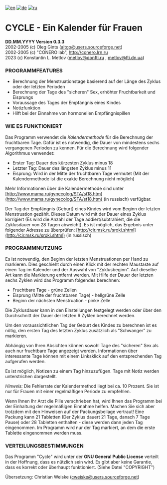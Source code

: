 [![en](https://img.shields.io/badge/lang-en-red.svg)](README.md)
[![de](https://img.shields.io/badge/lang-de-green.svg)](README.de.md)
[![ru](https://img.shields.io/badge/lang-ru-yellow.svg)](README.ru.md)

# CYCLE - Ein Kalender für Frauen

**DD.MM.YYYY Version 0.3.3**  
2002-2005 (c) Oleg Gints (altgo@users.sourceforge.net)  
2002-2005 (c) "CONERO lab", http://conero.lrn.ru  
2023 (c) Konstantin L. Metlov (metlov@donfti.ru , metlov@fti.dn.ua)  

### PROGRAMMFEATURES

*   Berechnung der Menstruationstage basierend auf der Länge des Zyklus oder der letzten Perioden
*   Berechnung der Tage des "sicheren" Sex, erhöhter Fruchtbarkeit und Eisprungs
*   Voraussage des Tages der Empfängnis eines Kindes
*   Notizfunktion
*   Hilft bei der Einnahme von hormonellen Empfängnispillen

### WIE ES FUNKTIONIERT

Das Programm verwendet die _Kalendermethode_ für die Berechnung der fruchtbaren Tage. Dafür ist es notwendig, die Dauer von mindestens sechs vergangenen Perioden zu kennen. Für die Berechnung wird folgender Algorithmus verwendet:

*   Erster Tag: Dauer des kürzesten Zyklus minus 18
*   Letzter Tag: Dauer des längsten Zyklus minus 11
*   Eisprung: Wird in der Mitte der fruchtbaren Tage vermutet (Mit der Kalendermethode ist die exakte Berechnung nicht möglich)

Mehr Informationen über die Kalendermethode sind unter [http://www.mama.ru/gynecolog/STA/st18.htm](http://www.mama.ru/gynecolog/STA/st18.htm) (in russisch) verfügbar.

Der Tag der Empfängnis (Geburt) eines Kindes wird vom Beginn der letzten Menstruation gezählt. Dieses Datum wird mit der Dauer eines Zyklus korrigiert (Es wird die Anzahl der Tage addiert/subtrahiert, die die Zyklusdauer von 28 Tagen abweicht). Es ist möglich, das Ergebnis unter folgender Adresse zu überprüfen: [http://cir.msk.ru/sroki.shtml](http://cir.msk.ru/sroki.shtml) (in russisch)

### PROGRAMMNUTZUNG

Es ist notwendig, den Beginn der letzten Menstruationen per Hand zu markieren. Dies geschieht durch einen Klick mit der rechten Maustaste auf einen Tag im Kalender und der Auswahl von "Zyklusbeginn". Auf dieselbe Art kann die Markierung entfernt werden. Mit Hilfe der Dauer der letzten sechs Zyklen wird das Programm folgendes berechnen:

*   Fruchtbare Tage - grüne Zellen
*   Eisprung (Mitte der fruchtbaren Tage) - hellgrüne Zelle
*   Beginn der nächsten Menstruation - pinke Zelle

Die Zyklusdauer kann in den Einstellungen festgelegt werden oder über den Durchschnitt der Dauer der letzten 6 Zyklen berechnet werden.

Um den voraussichtlichen Tag der Geburt des Kindes zu berechnen ist es nötig, den ersten Tag des letzten Zyklus zusätzlich als "Schwanger" zu markieren.

Abhängig von Ihren Absichten können sowohl Tage des "sicheren" Sex als auch nur fruchtbare Tage angezeigt werden. Informationen über interessante Tage können mit einem Linksklick auf den entsprechenden Tag aufgerufen werden.

Es ist möglich, Notizen zu einem Tag hinzuzufügen. Tage mit Notiz werden unterstrichen dargestellt.

_Hinweis:_ Die Fehlerrate der Kalendermethod liegt bei ca. 10 Prozent. Sie ist nur für Frauen mit einer regelmäßigen Periode zu empfehlen.

Wenn Ihnen Ihr Arzt die Pille verschrieben hat, wird Ihnen das Programm bei der Einhaltung der regelmäßigen Einnahme helfen. Machen Sie sich aber trotzdem mit den Hinweisen auf der Packungsbeilage vertraut! Eine Packung kann 21 Tabletten (Der Zyklus dauert 21 Tage, danach 7 Tage Pause) oder 28 Tabletten enthalten - diese werden dann jeden Tag eingenommen. Im Programm wird nur der Tag markiert, an dem die erste Tablette eingenommen werden muss.

### VERTEILUNGSBESTIMMUNGEN

Das Programm "Cycle" wird unter der **GNU General Public License** verteilt in der Hoffnung, dass es nützlich sein wird. Es gibt aber keine Garantie, dass es korrekt oder überhaupt funktioniert. (Siehe Datei "COPYRIGHT")

Übersetzung: Christian Weiske (cweiske@users.sourceforge.net)
